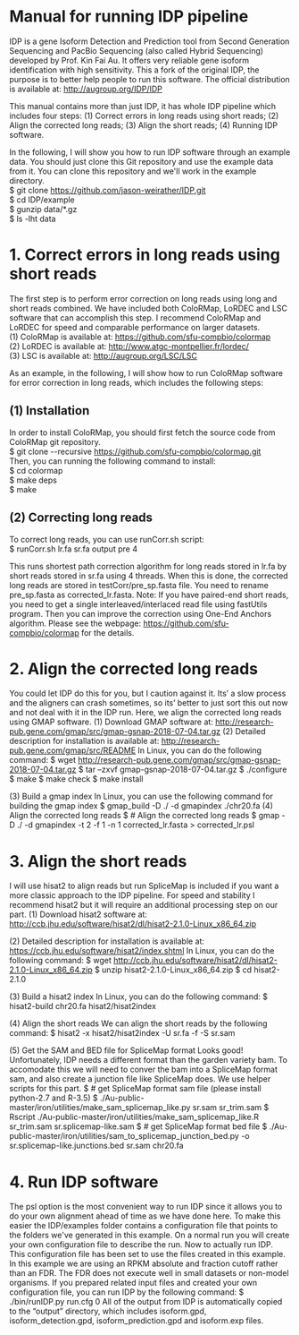 # Manual for running IDP pipeline

IDP is a gene Isoform Detection and Prediction tool from Second Generation Sequencing and PacBio Sequencing (also called Hybrid Sequencing) developed by Prof. Kin Fai Au. It offers very reliable gene isoform identification with high sensitivity. This a fork of the original IDP, the purpose is to better help people to run this software. The official distribution is available at: http://augroup.org/IDP/IDP

This manual contains more than just IDP, it has whole IDP pipeline which includes four steps: (1) Correct errors in long reads using short reads; (2) Align the corrected long reads; (3) Align the short reads; (4) Running IDP software. 

In the following, I will show you how to run IDP software through an example data. You should just clone this Git repository and use the example data from it. You can clone this repository and we'll work in the example directory. <br>
$ git clone https://github.com/jason-weirather/IDP.git <br>
$ cd IDP/example <br>
$ gunzip data/*.gz <br>
$ ls -lht data <br>

# 1. Correct errors in long reads using short reads
The first step is to perform error correction on long reads using long and short reads combined. We have included both ColoRMap, LoRDEC and LSC software that can accomplish this step. I recommend ColoRMap and LoRDEC for speed and comparable performance on larger datasets. <br>
(1) ColoRMap is available at:  https://github.com/sfu-compbio/colormap <br>
(2) LoRDEC is available at: http://www.atgc-montpellier.fr/lordec/ <br>
(3) LSC is available at: http://augroup.org/LSC/LSC <br>

As an example, in the following, I will show how to run ColoRMap software for error correction in long reads, which includes the following steps:
## (1) Installation <br>
In order to install ColoRMap, you should first fetch the source code from ColoRMap git repository. <br>
$ git clone --recursive https://github.com/sfu-compbio/colormap.git <br>
Then, you can running the following command to install: <br>
$ cd colormap <br>
$ make deps <br>
$ make <br>

## (2) Correcting long reads <br>
To correct long reads, you can use runCorr.sh script:<br>
$ runCorr.sh lr.fa sr.fa output pre 4 <br>

This runs shortest path correction algorithm for long reads stored in lr.fa by short reads stored in sr.fa using 4 threads. When this is done, the corrected long reads are stored in testCorr/pre_sp.fasta file. You need to rename pre_sp.fasta as corrected_lr.fasta.
Note: If you have paired-end short reads, you need to get a single interleaved/interlaced read file using fastUtils program. Then you can improve the correction using One-End Anchors algorithm. Please see the webpage: https://github.com/sfu-compbio/colormap for the details.

# 2. Align the corrected long reads
You could let IDP do this for you, but I caution against it. Its’ a slow process and the aligners can crash sometimes, so its’ better to just sort this out now and not deal with it in the IDP run. Here, we align the corrected long reads using GMAP software. 
 (1) Download GMAP software at:
 http://research-pub.gene.com/gmap/src/gmap-gsnap-2018-07-04.tar.gz
 (2) Detailed description for installation is available at: 
http://research-pub.gene.com/gmap/src/README 
In Linux, you can do the following command:
$ wget http://research-pub.gene.com/gmap/src/gmap-gsnap-2018-07-04.tar.gz 
$ tar –zxvf gmap-gsnap-2018-07-04.tar.gz
$ ./configure 
$ make 
$ make check 
$ make install 

 (3) Build a gmap index
In Linux, you can use the following command for building the gmap index
$ gmap_build -D ./ -d gmapindex ./chr20.fa
(4) Align the corrected long reads
$ # Align the corrected long reads
$ gmap -D ./ -d gmapindex -t 2 -f 1 -n 1 corrected_lr.fasta > corrected_lr.psl

# 3. Align the short reads
I will use hisat2 to align reads but run SpliceMap is included if you want a more classic approach to the IDP pipeline. For speed and stability I recommend hisat2 but it will require an additional processing step on our part.
(1) Download hisat2 software at:
http://ccb.jhu.edu/software/hisat2/dl/hisat2-2.1.0-Linux_x86_64.zip

(2) Detailed description for installation is available at:
https://ccb.jhu.edu/software/hisat2/index.shtml
In Linux, you can do the following command:
$ wget http://ccb.jhu.edu/software/hisat2/dl/hisat2-2.1.0-Linux_x86_64.zip
$ unzip hisat2-2.1.0-Linux_x86_64.zip
$ cd hisat2-2.1.0

(3) Build a hisat2 index
In Linux, you can do the following command:
$ hisat2-build chr20.fa hisat2/hisat2index

(4) Align the short reads
We can align the short reads by the following command:
$ hisat2 -x hisat2/hisat2index -U sr.fa -f -S sr.sam

(5) Get the SAM and BED file for SpliceMap format
Looks good! Unfortunately, IDP needs a different format than the garden variety bam. To accomodate this we will need to conver the bam into a SpliceMap format sam, and also create a junction file like SpliceMap does. We use helper scripts for this part.
$ # get SpliceMap format sam file (please install python-2.7 and R-3.5)
$ ./Au-public-master/iron/utilities/make_sam_splicemap_like.py sr.sam sr_trim.sam
$ Rscript ./Au-public-master/iron/utilities/make_sam_splicemap_like.R sr_trim.sam sr.splicemap-like.sam
$ # get SpliceMap format bed file
$ ./Au-public-master/iron/utilities/sam_to_splicemap_junction_bed.py -o sr.splicemap-like.junctions.bed sr.sam chr20.fa

# 4. Run IDP software
The psl option is the most convenient way to run IDP since it allows you to do your own alignment ahead of time as we have done here. To make this easier the IDP/examples folder contains a configuration file that points to the folders we've generated in this example. On a normal run you will create your own configuration file to describe the run. Now to actually run IDP. This configuration file has been set to use the files created in this example. In this example we are using an RPKM absolute and fraction cutoff rather than an FDR. The FDR does not execute well in small datasets or non-model organisms.
If you prepared related input files and created your own configuration file, you can run IDP by the following command:
$ ./bin/runIDP.py run.cfg 0
All of the output from IDP is automatically copied to the “output” directory, which includes isoform.gpd, isoform_detection.gpd, isoform_prediction.gpd and isoform.exp files.

